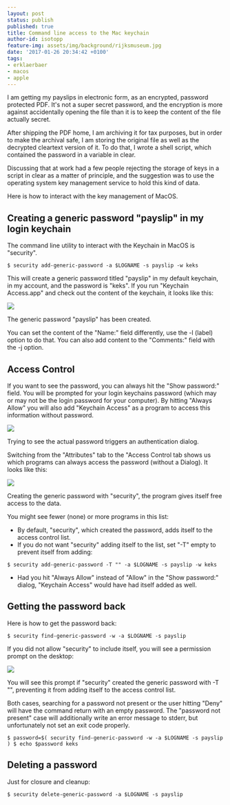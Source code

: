 ```yaml
---
layout: post
status: publish
published: true
title: Command line access to the Mac keychain
author-id: isotopp
feature-img: assets/img/background/rijksmuseum.jpg
date: '2017-01-26 20:34:42 +0100'
tags:
- erklaerbaer
- macos
- apple
---
```

I am getting my payslips in electronic form, as an encrypted, password
protected PDF. It's not a super secret password, and the encryption is more
against accidentally opening the file than it is to keep the content of the
file actually secret. 

After shipping the PDF home, I am archiving it for tax purposes, but in
order to make the archival safe, I am storing the original file as well as
the decrypted cleartext version of it. To do that, I wrote a shell script,
which contained the password in a variable in clear.

Discussing that at work had a few people rejecting the storage of keys in a
script in clear as a matter of principle, and the suggestion was to use the
operating system key management service to hold this kind of data.

Here is how to interact with the key management of MacOS.

## Creating a generic password "payslip" in my login keychain

The command line utility to interact with the Keychain in MacOS is "security". 

```console
$ security add-generic-password -a $LOGNAME -s payslip -w keks 
``` 

This will create a generic password titled "payslip" in my default keychain,
in my account, and the password is "keks". If you run "Keychain Access.app"
and check out the content of the keychain, it looks like this: 

![](/uploads/2017/01/Bildschirmfoto-2017-01-26-um-20.13.38.png)

The generic password "payslip" has been created.

You can set the content of the "Name:" field differently, use the -l (label)
option to do that. You can also add content to the "Comments:" field with
the -j option.

## Access Control

If you want to see the password, you can always hit the "Show password:"
field. You will be prompted for your login keychains password (which may or
may not be the login password for your computer). By hitting "Always Allow"
you will also add "Keychain Access" as a program to access this information
without password. 

![](/uploads/2017/01/Bildschirmfoto-2017-01-26-um-20.20.16.png)

Trying to see the actual password triggers an authentication
dialog.

Switching from the "Attributes" tab to the "Access Control tab shows us
which programs can always access the password (without a Dialog). It looks
like this:

![](/uploads/2017/01/Bildschirmfoto-2017-01-26-um-20.21.51.png)

Creating the generic password with "security", the program gives itself free
access to the data.

You might see fewer (none) or more programs in this list:

- By default, "security", which created the password, adds itself to the access control list.
- If you do not want "security" adding itself to the list, set "-T" empty to prevent itself from adding: 
```console
$ security add-generic-password -T "" -a $LOGNAME -s payslip -w keks
``` 
- Had you hit "Always Allow" instead of "Allow" in the "Show password:"
  dialog, "Keychain Access" would have had itself added as well.

## Getting the password back

Here is how to get the password back: 

```console
$ security find-generic-password -w -a $LOGNAME -s payslip
```

If you did not allow "security" to include itself, you will see a permission
prompt on the desktop:

![](/uploads/2017/01/Bildschirmfoto-2017-01-26-um-20.28.30.png)

You will see this prompt if "security" created the generic password with -T
"", preventing it from adding itself to the access control list.

Both cases, searching for a password not present or the user hitting "Deny"
will have the command return with an empty password. The "password not
present" case will additionally write an error message to stderr, but
unfortunately not set an exit code properly.

```console
$ password=$( security find-generic-password -w -a $LOGNAME -s payslip ) $ echo $password keks
```

## Deleting a password<br />

Just for closure and cleanup: 

```console
$ security delete-generic-password -a $LOGNAME -s payslip
```
